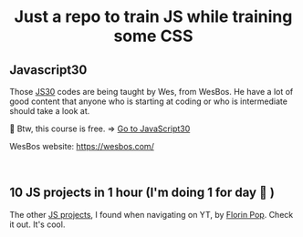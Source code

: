 <center>
  <h1>Just a repo to train JS while training some CSS</h1>
</center>

## Javascript30

Those [JS30]('./JS30_Days/') codes are being taught by Wes, from WesBos. He have a lot of good content that anyone who is starting at coding or who is intermediate should take a look at.

🚀 Btw, this course is free. => [Go to JavaScript30](https://javascript30.com/)

WesBos website: https://wesbos.com/

<br />

## 10 JS projects in 1 hour (I'm doing 1 for day 🙂 )

The other [JS projects]('./JS10_Projects/'), I found when navigating on YT, by [Florin Pop](https://www.youtube.com/watch?v=8GPPJpiLqHk). Check it out. It's cool.
